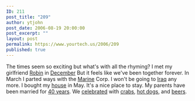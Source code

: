 ```yaml
---
ID: 211
post_title: "209"
author: ytjohn
post_date: 2006-08-19 20:00:00
post_excerpt: ""
layout: post
permalink: https://www.yourtech.us/2006/209
published: true
---
```

The times seem so exciting
but what's with all the rhyming?
I met my girlfriend <a title="Robin" href="http://johnhogenmiller.com/wp/v/2006/July/Vacation/Sexy+Pose+1.jpg.html">Robin</a> in <a title="December" href="http://johnhogenmiller.com/wp/v/2005/December/">December</a>
But it feels like we've been together forever.
In March I parted ways with the <a title="Marine" href="http://johnhogenmiller.com/wp/v/2005/usmcball/100_0563.JPG.html">Marine</a> Corp.
I won't be going to <a href="http://www.iraqagain.com/">Iraq</a> any more.
I bought my <a title="house" href="http://johnhogenmiller.com/wp/v/2006/August/HouseTour/The+Hogenmiller+Professional+Building.jpg.html">house</a> in May.
It's a nice place to stay.
My parents have been married for <a href="http://johnhogenmiller.com/wp/v/2006/August/40thAnniversary/">40 years</a>.
We <a title="celebrated" href="http://johnhogenmiller.com/wp/v/2006/August/40thAnniversary/100_0929.JPG.html">celebrated</a> with <a href="http://johnhogenmiller.com/wp/v/2006/August/40thAnniversary/100_0930.JPG.html">crabs</a>, <a href="http://johnhogenmiller.com/wp/v/2006/August/40thAnniversary/100_0937.JPG.html">hot dogs</a>, and <a href="http://johnhogenmiller.com/wp/v/2006/August/40thAnniversary/100_0928.JPG.html">beers</a>.